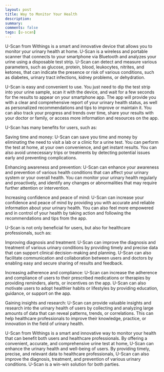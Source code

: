 ```yaml
---
layout: post
title: Way to Monitor Your Health
description:
summary:
comments: false
tags: [u-scan]
---
```

U-Scan from Withings is a smart and innovative device that allows you to monitor your urinary health at home. U-Scan is a wireless and portable scanner that connects to your smartphone via Bluetooth and analyzes your urine using a disposable test strip. U-Scan can detect and measure various parameters, such as glucose, protein, blood, leukocytes, nitrites, and ketones, that can indicate the presence or risk of various conditions, such as diabetes, urinary tract infections, kidney problems, or dehydration.

U-Scan is easy and convenient to use. You just need to dip the test strip into your urine sample, scan it with the device, and wait for a few seconds for the results to appear on your smartphone app. The app will provide you with a clear and comprehensive report of your urinary health status, as well as personalized recommendations and tips to improve or maintain it. You can also track your progress and trends over time, share your results with your doctor or family, or access more information and resources on the app.

U-Scan has many benefits for users, such as:

Saving time and money: U-Scan can save you time and money by eliminating the need to visit a lab or a clinic for a urine test. You can perform the test at home, at your own convenience, and get instant results. You can also avoid unnecessary trips or treatments by detecting potential issues early and preventing complications.

Enhancing awareness and prevention: U-Scan can enhance your awareness and prevention of various health conditions that can affect your urinary system or your overall health. You can monitor your urinary health regularly and proactively, and identify any changes or abnormalities that may require further attention or intervention.

Increasing confidence and peace of mind: U-Scan can increase your confidence and peace of mind by providing you with accurate and reliable information about your urinary health. You can also feel more empowered and in control of your health by taking action and following the recommendations and tips from the app.

U-Scan is not only beneficial for users, but also for healthcare professionals, such as:

Improving diagnosis and treatment: U-Scan can improve the diagnosis and treatment of various urinary conditions by providing timely and precise data that can support clinical decision-making and planning. U-Scan can also facilitate communication and collaboration between users and doctors by enabling easy and secure sharing of results and feedback.

Increasing adherence and compliance: U-Scan can increase the adherence and compliance of users to their prescribed medications or therapies by providing reminders, alerts, or incentives on the app. U-Scan can also motivate users to adopt healthier habits or lifestyles by providing education, guidance, or support on the app.

Gaining insights and research: U-Scan can provide valuable insights and research into the urinary health of users by collecting and analyzing large amounts of data that can reveal patterns, trends, or correlations. This can help healthcare professionals to improve their knowledge, practice, or innovation in the field of urinary health.

U-Scan from Withings is a smart and innovative way to monitor your health that can benefit both users and healthcare professionals. By offering a convenient, accurate, and comprehensive urine test at home, U-Scan can enhance the urinary health and well-being of users. By providing timely, precise, and relevant data to healthcare professionals, U-Scan can also improve the diagnosis, treatment, and prevention of various urinary conditions. U-Scan is a win-win solution for both parties.
